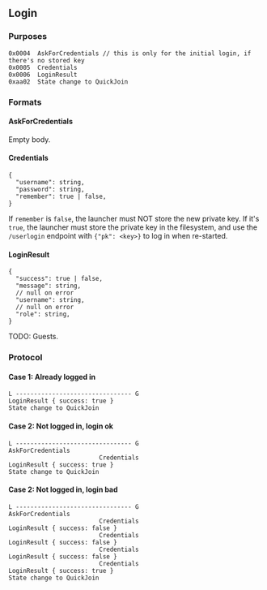 ## Login

### Purposes

```
0x0004  AskForCredentials // this is only for the initial login, if there's no stored key
0x0005  Credentials
0x0006  LoginResult
0xaa02  State change to QuickJoin
```

### Formats

#### AskForCredentials

Empty body.

#### Credentials

```json5
{
  "username": string,
  "password": string,
  "remember": true | false,
}
```

If `remember` is `false`, the launcher must NOT store the new private key. If it's `true`, the launcher must store the private key in the filesystem, and use the `/userlogin` endpoint with `{"pk": <key>}` to log in when re-started.

#### LoginResult

```json5
{
  "success": true | false,
  "message": string,
  // null on error
  "username": string,
  // null on error
  "role": string,
}
```

TODO: Guests.

### Protocol

#### Case 1: Already logged in

```
L -------------------------------- G
LoginResult { success: true }
State change to QuickJoin
```

#### Case 2: Not logged in, login ok

```
L -------------------------------- G
AskForCredentials
                         Credentials
LoginResult { success: true }
State change to QuickJoin
```

#### Case 2: Not logged in, login bad

```
L -------------------------------- G
AskForCredentials
                         Credentials
LoginResult { success: false }
                         Credentials
LoginResult { success: false }
                         Credentials
LoginResult { success: false }
                         Credentials
LoginResult { success: true }
State change to QuickJoin
```

